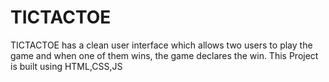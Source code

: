 # TICTACTOE
TICTACTOE has a clean user interface which allows two users to play the game and when one of them wins, the game declares the win. This Project is built using HTML,CSS,JS

